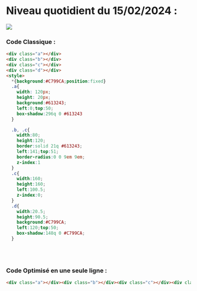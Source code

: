 # Niveau quotidient du 15/02/2024 : 

<img src = "https://firebasestorage.googleapis.com/v0/b/cssbattleapp.appspot.com/o/user%2Fummd3POvEDfFyeFvVdOMG3OOrwE2%2Ftargets%2Ftarget_fNO3HCm.png?alt=media">


### Code Classique :  

```html 
<div class="a"></div>
<div class="b"></div>
<div class="c"></div>
<div class="d"></div>
<style>
  *{background:#C799CA;position:fixed}
  .a{
    width: 120px;
    height: 20px;
    background:#613243;
    left:0;top:50;
    box-shadow:296q 0 #613243 
  }

  .b, .c{
    width:80;
    height:120;
    border:solid 21q #613243;
    left:141;top:51;
    border-radius:0 0 9em 9em;
    z-index:1
  }
  .c{
    width:160;
    height:160;
    left:100.5;
    z-index:0;
  }
  .d{
    width:20.5;
    height:90.5;
    background:#C799CA;
    left:120;top:50;
    box-shadow:148q 0 #C799CA;
  }
  
```

<br>

### Code Optimisé en une seule ligne : 

```html 
<div class="a"></div><div class="b"></div><div class="c"></div><div class="d"></div><style>*{background: #C799CA;position:fixed}.a{width:120px;height:20px;background: #613243;left:0;top:50;box-shadow:296q 0 #613243}.b,.c{width:80;height:120;border:solid 21q #613243;left:141;top:51;border-radius:0 0 9em 9em;z-index:1}.c{width:160;height:160;left:100.5;z-index:0}.d{width:20.5;height:90.5;background: #C799CA;left:120;top:50;box-shadow:148q 0 #C799CA

```